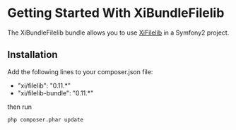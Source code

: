Getting Started With XiBundleFilelib
====================================

The XiBundleFilelib bundle allows you to use [XiFilelib](https://github.com/xi-project/xi-filelib) in a Symfony2 project.

## Installation

Add the following lines to your composer.json file:

* "xi/filelib": "0.11.*"
* "xi/filelib-bundle": "0.11.*"

then run

`php composer.phar update`
